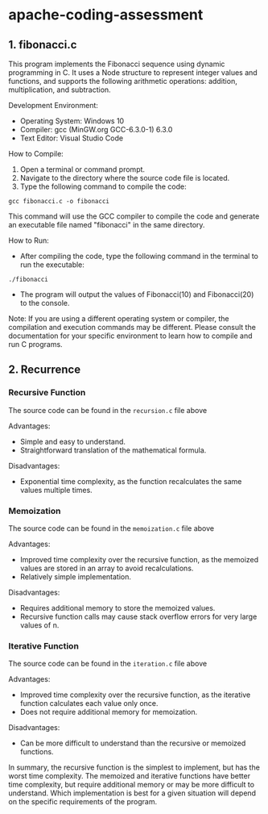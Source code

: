 # apache-coding-assessment

## 1. fibonacci.c
This program implements the Fibonacci sequence using dynamic programming in C. It uses a Node structure to represent integer values and functions, and supports the following arithmetic operations: addition, multiplication, and subtraction.

Development Environment:

-   Operating System: Windows 10
-   Compiler: gcc (MinGW.org GCC-6.3.0-1) 6.3.0
-   Text Editor: Visual Studio Code

How to Compile:

1.  Open a terminal or command prompt.
2.  Navigate to the directory where the source code file is located.
3.  Type the following command to compile the code:

`gcc fibonacci.c -o fibonacci`

This command will use the GCC compiler to compile the code and generate an executable file named "fibonacci" in the same directory.

How to Run:

-  After compiling the code, type the following command in the terminal to run the executable:

`./fibonacci`

-  The program will output the values of Fibonacci(10) and Fibonacci(20) to the console.

Note: If you are using a different operating system or compiler, the compilation and execution commands may be different. Please consult the documentation for your specific environment to learn how to compile and run C programs.

## 2. Recurrence
### Recursive Function

The source code can be found in the `recursion.c` file above

Advantages:

-   Simple and easy to understand.
-   Straightforward translation of the mathematical formula.

Disadvantages:

-   Exponential time complexity, as the function recalculates the same values multiple times.

### Memoization

The source code can be found in the `memoization.c` file above

Advantages:

-   Improved time complexity over the recursive function, as the memoized values are stored in an array to avoid recalculations.
-   Relatively simple implementation.

Disadvantages:

-   Requires additional memory to store the memoized values.
-   Recursive function calls may cause stack overflow errors for very large values of n.

### Iterative Function

The source code can be found in the `iteration.c` file above


Advantages:

-   Improved time complexity over the recursive function, as the iterative function calculates each value only once.
-   Does not require additional memory for memoization.

Disadvantages:

-   Can be more difficult to understand than the recursive or memoized functions.

In summary, the recursive function is the simplest to implement, but has the worst time complexity. The memoized and iterative functions have better time complexity, but require additional memory or may be more difficult to understand. Which implementation is best for a given situation will depend on the specific requirements of the program.
